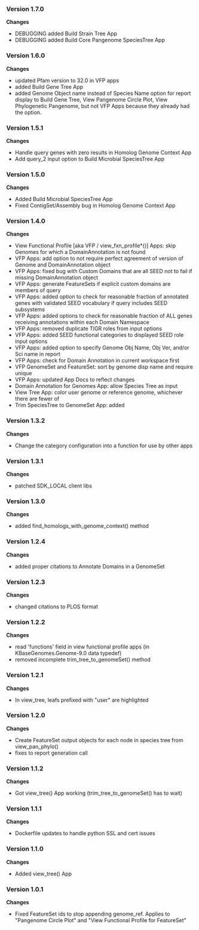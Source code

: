 ### Version 1.7.0
__Changes__
- DEBUGGING added Build Strain Tree App
- DEBUGGING added Build Core Pangenome SpeciesTree App

### Version 1.6.0
__Changes__
- updated Pfam version to 32.0 in VFP apps
- added Build Gene Tree App
- added Genome Object name instead of Species Name option for report display to Build Gene Tree, View Pangenome Circle Plot, View Phylogenetic Pangenome, but not VFP Apps because they already had the option.

### Version 1.5.1
__Changes__
- Handle query genes with zero results in Homolog Genome Context App
- Add query_2 input option to Build Microbial SpeciesTree App

### Version 1.5.0
__Changes__
- Added Build Microbial SpeciesTree App
- Fixed ContigSet/Assembly bug in Homolog Genome Context App

### Version 1.4.0
__Changes__
- View Functional Profile [aka VFP / view_fxn_profile*()] Apps: skip Genomes for which a DomainAnnotation is not found
- VFP Apps: add option to not require perfect agreement of version of Genome and DomainAnnotation object
- VFP Apps: fixed bug with Custom Domains that are all SEED not to fail if missing DomainAnnotation object
- VFP Apps: generate FeatureSets if explicit custom domains are members of query
- VFP Apps: added option to check for reasonable fraction of annotated genes with validated SEED vocabulary if query includes SEED subsystems
- VFP Apps: added options to check for reasonable fraction of ALL genes receiving annotations within each Domain Namespace
- VFP Apps: removed duplicate TIGR roles from input options
- VFP Apps: added SEED functional categories to displayed SEED role input options
- VFP Apps: added option to specify Genome Obj Name, Obj Ver, and/or Sci name in report
- VFP Apps: check for Domain Annotation in current workspace first
- VFP GenomeSet and FeatureSet: sort by genome disp name and require unique
- VFP Apps: updated App Docs to reflect changes
- Domain Annotation for Genomes App: allow Species Tree as input
- View Tree App: color user genome or reference genome, whichever there are fewer of
- Trim SpeciesTree to GenomeSet App: added

### Version 1.3.2
__Changes__
- Change the category configuration into a function for use by other apps

### Version 1.3.1
__Changes__
- patched SDK_LOCAL client libs

### Version 1.3.0
__Changes__
- added find_homologs_with_genome_context() method

### Version 1.2.4
__Changes__
- added proper citations to Annotate Domains in a GenomeSet

### Version 1.2.3
__Changes__
- changed citations to PLOS format

### Version 1.2.2
__Changes__
- read 'functions' field in view functional profile apps (in KBaseGenomes.Genome-9.0 data typedef)
- removed incomplete trim_tree_to_genomeSet() method

### Version 1.2.1
__Changes__
- In view_tree, leafs prefixed with "user" are highlighted

### Version 1.2.0
__Changes__
- Create FeatureSet output objects for each node in species tree from view_pan_phylo()
- fixes to report generation call

### Version 1.1.2
__Changes__
- Got view_tree() App working (trim_tree_to_genomeSet() has to wait)

### Version 1.1.1
__Changes__
- Dockerfile updates to handle python SSL and cert issues

### Version 1.1.0
__Changes__
- Added view_tree() App

### Version 1.0.1
__Changes__
- Fixed FeatureSet ids to stop appending genome_ref.  Applies to "Pangenome Circle Plot" and "View Functional Profile for FeatureSet"
